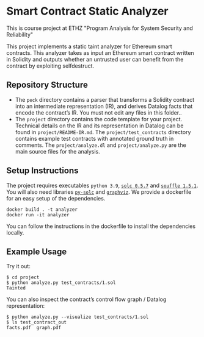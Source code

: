 # Smart Contract Static Analyzer
This is course project at ETHZ "Program Analysis for System Security and Reliability"

This project implements a static taint analyzer for Ethereum smart contracts. This analyzer takes as input an Ethereum smart contract written in Solidity and outputs whether an untrusted user can benefit from the contract by exploiting selfdestruct.

## Repository Structure
* The `peck` directory contains a parser that transforms a Solidity contract into an intermediate representation (IR), and derives Datalog facts that encode the contract’s IR. You must not edit any files in this folder..
* The `project` directory contains the code template for your project. Technical details on the IR and its representation in Datalog can be found in `project/README-IR.md`. The `project/test_contracts` directory contains example test contracts with annotated ground truth in comments. The `project/analyze.dl` and `project/analyze.py` are the main source files for the analysis.

## Setup Instructions
The project requires executables `python 3.9`, [`solc 0.5.7`](https://github.com/ethereum/solidity/tree/v0.5.7) and [`souffle 1.5.1`](https://github.com/souffle-lang/souffle/tree/1.5.1). You will also need libraries [`py-solc`](https://github.com/ethereum/py-solc) and [`graphviz`](https://gitlab.com/graphviz/graphviz/). We provide a dockerfile for an easy setup of the dependencies.
```
docker build . -t analyzer
docker run -it analyzer
```
You can follow the instructions in the dockerfile to install the dependencies locally.

## Example Usage

Try it out:
```
$ cd project
$ python analyze.py test_contracts/1.sol
Tainted
```

You can also inspect the contract’s control flow graph / Datalog representation:
```
$ python analyze.py --visualize test_contracts/1.sol
$ ls test_contract_out 
facts.pdf  graph.pdf
```
